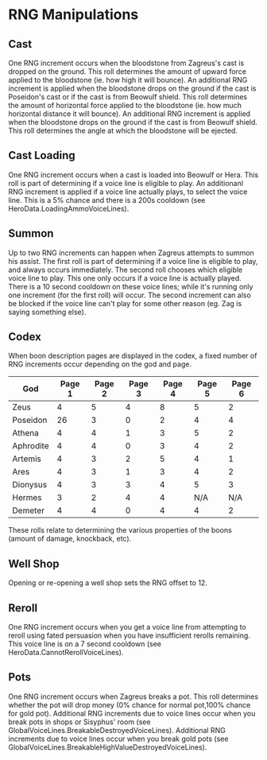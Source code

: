 RNG Manipulations
=================

Cast
----
One RNG increment occurs when the bloodstone from Zagreus's cast is dropped on the ground. This roll determines the amount
of upward force applied to the bloodstone (ie. how high it will bounce).
An additional RNG increment is applied when the bloodstone drops on the ground if the cast is Poseidon's cast or if the cast
is from Beowulf shield. This roll determines the amount of horizontal force applied to the bloodstone (ie. how much
horizontal distance it will bounce).
An additional RNG increment is applied when the bloodstone drops on the ground if the cast is from Beowulf shield. This roll
determines the angle at which the bloodstone will be ejected.

Cast Loading
------------
One RNG increment occurs when a cast is loaded into Beowulf or Hera. This roll is part of determining if a voice line is
eligible to play.
An additionanl RNG increment is applied if a voice line actually plays, to select the voice line. This is a 5% chance and
there is a 200s cooldown (see HeroData.LoadingAmmoVoiceLines).

Summon
------
Up to two RNG increments can happen when Zagreus attempts to summon his assist.
The first roll is part of determining if a voice line is eligible to play, and always occurs immediately.
The second roll chooses which eligible voice line to play. This one only occurs if a voice line is actually played. There is
a 10 second cooldown on these voice lines; while it's running only one increment (for the first roll) will occur. The second
increment can also be blocked if the voice line can't play for some other reason (eg. Zag is saying something else).

Codex
-----
When boon description pages are displayed in the codex, a fixed number of RNG increments occur depending on the god and page.

| God       | Page 1 | Page 2 | Page 3 | Page 4 | Page 5 | Page 6 |
|-----------|--------|--------|--------|--------|--------|--------|
| Zeus      |      4 |      5 |      4 |      8 |      5 |      2 |
| Poseidon  |     26 |      3 |      0 |      2 |      4 |      4 |
| Athena    |      4 |      4 |      1 |      3 |      5 |      2 |
| Aphrodite |      4 |      4 |      0 |      3 |      4 |      2 |
| Artemis   |      4 |      3 |      2 |      5 |      4 |      1 |
| Ares      |      4 |      3 |      1 |      3 |      4 |      2 |
| Dionysus  |      4 |      3 |      3 |      4 |      5 |      3 |
| Hermes    |      3 |      2 |      4 |      4 |    N/A |    N/A |
| Demeter   |      4 |      4 |      0 |      4 |      4 |      2 |

These rolls relate to determining the various properties of the boons (amount of damage, knockback, etc).

Well Shop
---------
Opening or re-opening a well shop sets the RNG offset to 12.

Reroll
------
One RNG increment occurs when you get a voice line from attempting to reroll using fated persuasion when you have
insufficient rerolls remaining. This voice line is on a 7 second cooldown (see HeroData.CannotRerollVoiceLines).

Pots
----
One RNG increment occurs when Zagreus breaks a pot. This roll determines whether the pot will drop money (0% chance for normal pot,100% chance for gold pot).
Additional RNG increments due to voice lines occur when you break pots in shops or Sisyphus' room (see GlobalVoiceLines.BreakableDestroyedVoiceLines).
Additional RNG increments due to voice lines occur when you break gold pots (see GlobalVoiceLines.BreakableHighValueDestroyedVoiceLines).

